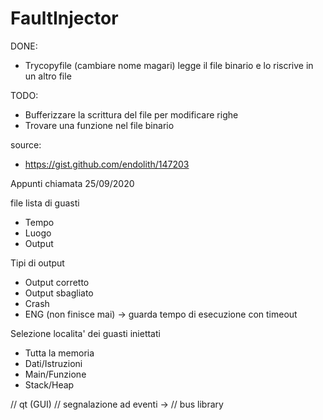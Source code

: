 # FaultInjector

DONE:
- Trycopyfile (cambiare nome magari) legge il file binario e lo riscrive in un altro file

TODO:
- Bufferizzare la scrittura del file per modificare righe
- Trovare una funzione nel file binario


source:
- https://gist.github.com/endolith/147203


Appunti chiamata 25/09/2020

file lista di guasti 
- Tempo 
- Luogo
- Output

Tipi di output 
- Output corretto 
- Output sbagliato 
- Crash
- ENG (non finisce mai) -> guarda tempo di esecuzione con timeout 

Selezione localita' dei guasti iniettati
- Tutta la memoria 
- Dati/Istruzioni 
- Main/Funzione 
- Stack/Heap

// qt (GUI) 
// segnalazione ad eventi -> 
// bus library 











